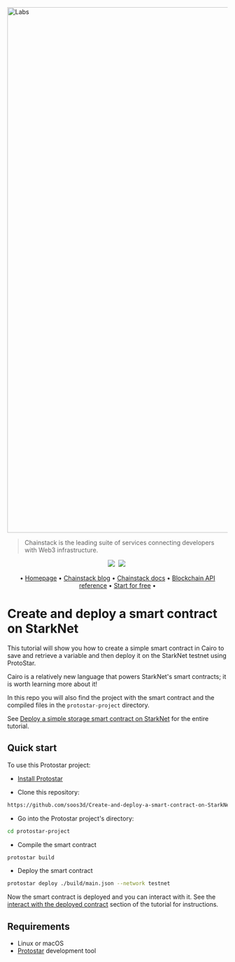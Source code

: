 <img width="1200" alt="Labs" src="https://user-images.githubusercontent.com/99700157/213291931-5a822628-5b8a-4768-980d-65f324985d32.png">

> Chainstack is the leading suite of services connecting developers with Web3 infrastructure.   

<p align="center">
  <a target="_blank" href="https://chainstack.com/build-better-with-ethereum/"><img src="https://img.shields.io/badge/Ethereum-3C3C3D?style=for-the-badge&logo=Ethereum&logoColor=white" /></a>&nbsp;
  <a target="_blank" href="https://chainstack.com/build-better-with-bnb-smart-chain/"><img src="https://tinyurl.com/mp2wu3xx" /></a>&nbsp;
</p>

<p align="center">
  • <a target="_blank" href="https://chainstack.com/">Homepage</a> •
  <a target="_blank" href="https://chainstack.com/blog/">Chainstack blog</a> •
  <a target="_blank" href="https://docs.chainstack.com/quickstart/">Chainstack docs</a> •
  <a target="_blank" href="https://docs.chainstack.com/quickstart/">Blockchain API reference</a> •
  <a target="_blank" href="https://console.chainstack.com/user/account/create">Start for free</a> •
</p>

# Create and deploy a smart contract on StarkNet

This tutorial will show you how to create a simple smart contract in Cairo to save and retrieve a variable and then deploy it on the StarkNet testnet using ProtoStar.

Cairo is a relatively new language that powers StarkNet's smart contracts; it is worth learning more about it! 

In this repo you will also find the project with the smart contract and the compiled files in the `protostar-project` directory.

See [Deploy a simple storage smart contract on StarkNet](https://chainstack.com/deploy-a-simple-storage-contract-on-starknet/) for the entire tutorial.

## Quick start

To use this Protostar project:

* [Install Protostar](https://github.com/software-mansion/protostar#installation)

* Clone this repository:
```sh
https://github.com/soos3d/Create-and-deploy-a-smart-contract-on-StarkNet.git
```
* Go into the Protostar project's directory:
```sh
cd protostar-project
```
* Compile the smart contract
```sh
protostar build
```
* Deploy the smart contract
```sh
protostar deploy ./build/main.json --network testnet
```

Now the smart contract is deployed and you can interact with it. See the [interact with the deployed contract](https://chainstack.com/deploy-a-simple-storage-contract-on-starknet/#interact-with-the-deployed-contract) section of the tutorial for instructions.

## Requirements

* Linux or macOS
* [Protostar](https://github.com/software-mansion/protostar#installation) development tool

